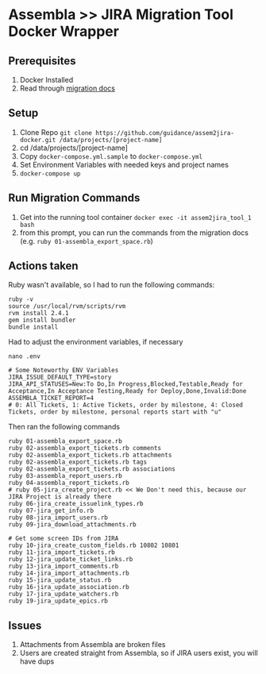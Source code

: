 # Assembla >> JIRA Migration Tool Docker Wrapper

## Prerequisites
1. Docker Installed
1. Read through [migration docs](https://github.com/guidance/assembla-to-jira-migration/blob/master/README.md)

## Setup

1. Clone Repo `git clone https://github.com/guidance/assem2jira-docker.git /data/projects/[project-name]`
1. cd /data/projects/[project-name]
1. Copy `docker-compose.yml.sample` to `docker-compose.yml`
1. Set Environment Variables with needed keys and project names
1. `docker-compose up`

## Run Migration Commands
1. Get into the running tool container `docker exec -it assem2jira_tool_1 bash`
1. from this prompt, you can run the commands from the migration docs (e.g. `ruby 01-assembla_export_space.rb`)

## Actions taken

Ruby wasn't available, so I had to run the following commands:

	ruby -v
	source /usr/local/rvm/scripts/rvm
	rvm install 2.4.1
	gem install bundler
	bundle install

Had to adjust the environment variables, if necessary

	nano .env

	# Some Noteworthy ENV Variables 
	JIRA_ISSUE_DEFAULT_TYPE=story
	JIRA_API_STATUSES=New:To Do,In Progress,Blocked,Testable,Ready for Acceptance,In Acceptance Testing,Ready for Deploy,Done,Invalid:Done
	ASSEMBLA_TICKET_REPORT=4
	# 0: All Tickets, 1: Active Tickets, order by milestone, 4: Closed Tickets, order by milestone, personal reports start with "u"


Then ran the following commands

	ruby 01-assembla_export_space.rb
	ruby 02-assembla_export_tickets.rb comments
	ruby 02-assembla_export_tickets.rb attachments
	ruby 02-assembla_export_tickets.rb tags
	ruby 02-assembla_export_tickets.rb associations
	ruby 03-assembla_report_users.rb
	ruby 04-assembla_report_tickets.rb
	# ruby 05-jira_create_project.rb << We Don't need this, because our JIRA Project is already there
	ruby 06-jira_create_issuelink_types.rb
	ruby 07-jira_get_info.rb
	ruby 08-jira_import_users.rb
	ruby 09-jira_download_attachments.rb

	# Get some screen IDs from JIRA
	ruby 10-jira_create_custom_fields.rb 10802 10801
	ruby 11-jira_import_tickets.rb
	ruby 12-jira_update_ticket_links.rb
	ruby 13-jira_import_comments.rb
	ruby 14-jira_import_attachments.rb
	ruby 15-jira_update_status.rb
    ruby 16-jira_update_association.rb
	ruby 17-jira_update_watchers.rb
	ruby 19-jira_update_epics.rb
	
## Issues

1. Attachments from Assembla are broken files
1. Users are created straight from Assembla, so if JIRA users exist, you will have dups

